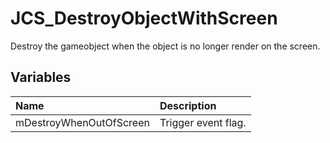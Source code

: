 # JCS_DestroyObjectWithScreen

Destroy the gameobject when the object is no longer render on the screen.

## Variables

| Name                    | Description         |
|:------------------------|:--------------------|
| mDestroyWhenOutOfScreen | Trigger event flag. |
